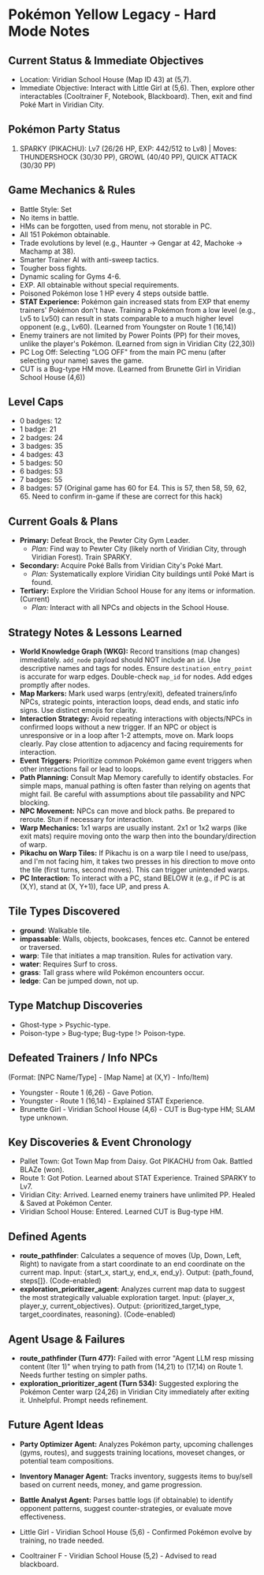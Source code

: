 # Pokémon Yellow Legacy - Hard Mode Notes

## Current Status & Immediate Objectives
- Location: Viridian School House (Map ID 43) at (5,7).
- Immediate Objective: Interact with Little Girl at (5,6). Then, explore other interactables (Cooltrainer F, Notebook, Blackboard). Then, exit and find Poké Mart in Viridian City.

## Pokémon Party Status
1. SPARKY (PIKACHU): Lv7 (26/26 HP, EXP: 442/512 to Lv8) | Moves: THUNDERSHOCK (30/30 PP), GROWL (40/40 PP), QUICK ATTACK (30/30 PP)

## Game Mechanics & Rules
- Battle Style: Set
- No items in battle.
- HMs can be forgotten, used from menu, not storable in PC.
- All 151 Pokémon obtainable.
- Trade evolutions by level (e.g., Haunter -> Gengar at 42, Machoke -> Machamp at 38).
- Smarter Trainer AI with anti-sweep tactics.
- Tougher boss fights.
- Dynamic scaling for Gyms 4-6.
- EXP. All obtainable without special requirements.
- Poisoned Pokémon lose 1 HP every 4 steps outside battle.
- **STAT Experience:** Pokémon gain increased stats from EXP that enemy trainers' Pokémon don't have. Training a Pokémon from a low level (e.g., Lv5 to Lv50) can result in stats comparable to a much higher level opponent (e.g., Lv60). (Learned from Youngster on Route 1 (16,14))
- Enemy trainers are not limited by Power Points (PP) for their moves, unlike the player's Pokémon. (Learned from sign in Viridian City (22,30))
- PC Log Off: Selecting "LOG OFF" from the main PC menu (after selecting your name) saves the game.
- CUT is a Bug-type HM move. (Learned from Brunette Girl in Viridian School House (4,6))

## Level Caps
- 0 badges: 12
- 1 badge: 21
- 2 badges: 24
- 3 badges: 35
- 4 badges: 43
- 5 badges: 50
- 6 badges: 53
- 7 badges: 55
- 8 badges: 57 (Original game has 60 for E4. This is 57, then 58, 59, 62, 65. Need to confirm in-game if these are correct for this hack)

## Current Goals & Plans
- **Primary:** Defeat Brock, the Pewter City Gym Leader.
  - *Plan:* Find way to Pewter City (likely north of Viridian City, through Viridian Forest). Train SPARKY.
- **Secondary:** Acquire Poké Balls from Viridian City's Poké Mart.
  - *Plan:* Systematically explore Viridian City buildings until Poké Mart is found.
- **Tertiary:** Explore the Viridian School House for any items or information. (Current)
  - *Plan:* Interact with all NPCs and objects in the School House.

## Strategy Notes & Lessons Learned
- **World Knowledge Graph (WKG):** Record transitions (map changes) immediately. `add_node` payload should NOT include an `id`. Use descriptive names and tags for nodes. Ensure `destination_entry_point` is accurate for warp edges. Double-check `map_id` for nodes. Add edges promptly after nodes.
- **Map Markers:** Mark used warps (entry/exit), defeated trainers/info NPCs, strategic points, interaction loops, dead ends, and static info signs. Use distinct emojis for clarity.
- **Interaction Strategy:** Avoid repeating interactions with objects/NPCs in confirmed loops without a new trigger. If an NPC or object is unresponsive or in a loop after 1-2 attempts, move on. Mark loops clearly. Pay close attention to adjacency and facing requirements for interaction.
- **Event Triggers:** Prioritize common Pokémon game event triggers when other interactions fail or lead to loops.
- **Path Planning:** Consult Map Memory carefully to identify obstacles. For simple maps, manual pathing is often faster than relying on agents that might fail. Be careful with assumptions about tile passability and NPC blocking.
- **NPC Movement:** NPCs can move and block paths. Be prepared to reroute. Stun if necessary for interaction.
- **Warp Mechanics:** 1x1 warps are usually instant. 2x1 or 1x2 warps (like exit mats) require moving onto the warp then into the boundary/direction of warp.
- **Pikachu on Warp Tiles:** If Pikachu is on a warp tile I need to use/pass, and I'm not facing him, it takes two presses in his direction to move onto the tile (first turns, second moves). This can trigger unintended warps.
- **PC Interaction:** To interact with a PC, stand BELOW it (e.g., if PC is at (X,Y), stand at (X, Y+1)), face UP, and press A.

## Tile Types Discovered
- **ground**: Walkable tile.
- **impassable**: Walls, objects, bookcases, fences etc. Cannot be entered or traversed.
- **warp**: Tile that initiates a map transition. Rules for activation vary.
- **water**: Requires Surf to cross.
- **grass**: Tall grass where wild Pokémon encounters occur.
- **ledge**: Can be jumped down, not up.

## Type Matchup Discoveries
- Ghost-type > Psychic-type.
- Poison-type > Bug-type; Bug-type !> Poison-type.

## Defeated Trainers / Info NPCs
(Format: [NPC Name/Type] - [Map Name] at (X,Y) - Info/Item)
- Youngster - Route 1 (6,26) - Gave Potion.
- Youngster - Route 1 (16,14) - Explained STAT Experience.
- Brunette Girl - Viridian School House (4,6) - CUT is Bug-type HM; SLAM type unknown.

## Key Discoveries & Event Chronology
- Pallet Town: Got Town Map from Daisy. Got PIKACHU from Oak. Battled BLAZe (won).
- Route 1: Got Potion. Learned about STAT Experience. Trained SPARKY to Lv7.
- Viridian City: Arrived. Learned enemy trainers have unlimited PP. Healed & Saved at Pokémon Center.
- Viridian School House: Entered. Learned CUT is Bug-type HM.

## Defined Agents
- **route_pathfinder**: Calculates a sequence of moves (Up, Down, Left, Right) to navigate from a start coordinate to an end coordinate on the current map. Input: {start_x, start_y, end_x, end_y}. Output: {path_found, steps[]}. (Code-enabled)
- **exploration_prioritizer_agent**: Analyzes current map data to suggest the most strategically valuable exploration target. Input: {player_x, player_y, current_objectives}. Output: {prioritized_target_type, target_coordinates, reasoning}. (Code-enabled)

## Agent Usage & Failures
- **route_pathfinder (Turn 477):** Failed with error "Agent LLM resp missing content (Iter 1)" when trying to path from (14,21) to (17,14) on Route 1. Needs further testing on simpler paths.
- **exploration_prioritizer_agent (Turn 534):** Suggested exploring the Pokémon Center warp (24,26) in Viridian City immediately after exiting it. Unhelpful. Prompt needs refinement.

## Future Agent Ideas
- **Party Optimizer Agent:** Analyzes Pokémon party, upcoming challenges (gyms, routes), and suggests training locations, moveset changes, or potential team compositions.
- **Inventory Manager Agent:** Tracks inventory, suggests items to buy/sell based on current needs, money, and game progression.
- **Battle Analyst Agent:** Parses battle logs (if obtainable) to identify opponent patterns, suggest counter-strategies, or evaluate move effectiveness.

- Little Girl - Viridian School House (5,6) - Confirmed Pokémon evolve by training, no trade needed.

- Cooltrainer F - Viridian School House (5,2) - Advised to read blackboard.